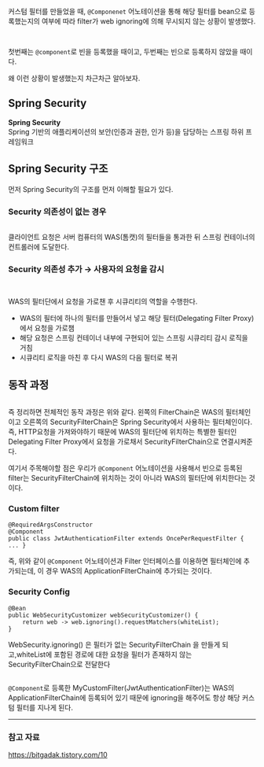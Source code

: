 <p><img alt="" src="https://velog.velcdn.com/images/yeoni_/post/25c3c590-7997-4cfe-ad76-6fcc5d990a3c/image.png" /></p>
<p>커스텀 필터를 만들었을 때, <code>@Componenet</code> 어노테이션을 통해 해당 필터를 bean으로 등록했는지의 여부에 따라 filter가 web ignoring에 의해 무시되지 않는 상황이 발생했다.</p>
<p><img alt="" src="https://velog.velcdn.com/images/yeoni_/post/f88234ab-bc53-44bf-987b-ad796dcaddf8/image.png" /></p>
<p><img alt="" src="https://velog.velcdn.com/images/yeoni_/post/01d3b45e-801b-4f17-8a73-a603c415b815/image.png" /></p>
<p>첫번째는 <code>@component</code>로 빈을 등록했을 때이고, 두번째는 빈으로 등록하지 않았을 때이다.</p>
<p>왜 이런 상황이 발생했는지 차근차근 알아보자.</p>
<h2>Spring Security</h2>
<p>  <strong>Spring Security</strong><br />Spring 기반의 애플리케이션의 보안(인증과 권한, 인가 등)을 담당하는 스프링 하위 프레임워크</p>
<h2>Spring Security 구조</h2>
<p>먼저 Spring Security의 구조를 먼저 이해할 필요가 있다.</p>
<h3><strong>Security 의존성이 없는 경우</strong></h3>
<p><img alt="" src="https://velog.velcdn.com/images/yeoni_/post/16a69040-9bb9-48cd-bdce-4ad5a030e06d/image.png" /></p>
<p>클라이언트 요청은 서버 컴퓨터의 WAS(톰캣)의 필터들을 통과한 뒤 스프링 컨테이너의 컨트롤러에 도달한다.</p>
<h3><strong>Security 의존성 추가 → 사용자의 요청을 감시</strong></h3>
<p><img alt="" src="https://velog.velcdn.com/images/yeoni_/post/7d4d7093-f4e9-49ae-989f-0fb201aa4afb/image.png" /></p>
<p><img alt="" src="https://velog.velcdn.com/images/yeoni_/post/f32ab542-5fc0-4c15-927a-ca3c8ccdd476/image.png" /></p>
<p>WAS의 필터단에서 요청을 가로챈 후 시큐리티의 역할을 수행한다.</p>
<ul>
<li>WAS의 필터에 하나의 필터를 만들어서 넣고 해당 필터(Delegating Filter Proxy)에서 요청을 가로챔</li>
<li>해당 요청은 스프링 컨테이너 내부에 구현되어 있는 스프링 시큐리티 감시 로직을 거침</li>
<li>시큐리티 로직을 마친 후 다시 WAS의 다음 필터로 복귀</li>
</ul>
<h2>동작 과정</h2>
<p><img alt="" src="https://velog.velcdn.com/images/yeoni_/post/62ffd156-5ea5-4834-9151-de8f73f53a79/image.png" /></p>
<p>즉 정리하면 전체적인 동작 과정은 위와 같다. 왼쪽의 FilterChain은 WAS의 필터체인이고 오른쪽의 SecurityFilterChain은 Spring Security에서 사용하는 필터체인이다. 즉, HTTP요청을 가져와야하기 때문에 WAS의 필터단에 위치하는 특별한 필터인 Delegating Filter Proxy에서 요청을 가로채서 SecurityFilterChain으로 연결시켜준다. </p>
<p>여기서 주목해야할 점은 우리가 <code>@Component</code> 어노테이션을 사용해서 빈으로 등록된 filter는 SecurityFilterChain에 위치하는 것이 아니라 WAS의 필터단에 위치한다는 것이다. </p>
<h3>Custom filter</h3>
<pre><code class="language-java">@RequiredArgsConstructor
@Component
public class JwtAuthenticationFilter extends OncePerRequestFilter { ... }</code></pre>
<p>즉, 위와 같이 <code>@Component</code> 어노테이션과 Filter 인터페이스를 이용하면 필터체인에 추가되는데, 이 경우 WAS의 ApplicationFilterChain에 추가되는 것이다.</p>
<h3>Security Config</h3>
<pre><code class="language-java">@Bean
public WebSecurityCustomizer webSecurityCustomizer() {
    return web -&gt; web.ignoring().requestMatchers(whiteList);
}</code></pre>
<p>WebSecurity.ignoring() 은 필터가 없는 SecurityFilterChain 을 만들게 되고,whiteList에 포함된 경로에 대한 요청을 필터가 존재하지 않는 SecurityFilterChain으로 전달한다</p>
<p><img alt="" src="https://velog.velcdn.com/images/yeoni_/post/46b5fc53-4a06-4efe-829f-2dc1852a22e1/image.png" /></p>
<p><code>@Component</code>로 등록한 MyCustomFilter(JwtAuthenticationFilter)는 WAS의 ApplicationFilterChain에 등록되어 있기 때문에 ignoring을 해주어도 항상 해당 커스텀 필터를 지나게 된다.</p>
<hr />
<h3>참고 자료</h3>
<p><a href="https://bitgadak.tistory.com/10">https://bitgadak.tistory.com/10</a></p>